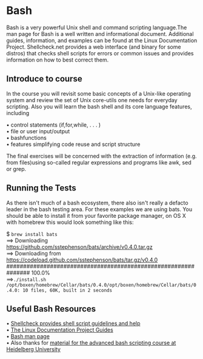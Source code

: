 # Bash


Bash is a very powerful Unix shell and command scripting language.The man page for Bash is a well written and informational document. Additional guides, information, and examples can be found at the Linux Documentation Project. Shellcheck.net provides a web interface (and binary for some distros) that checks shell scripts for errors or common issues and provides information on how
to best correct them.


## Introduce to course


 In the course you will revisit some basic concepts of a Unix-like operating
system and review the set of Unix core-utils one needs for everyday scripting.
Also you will learn the bash shell and its core language features, including

• control statements (if,for,while, . . . )                                    
• file or user input/output                                                     
• bashfunctions                                                                 
• features simplifying code reuse and script structure                          
 
 The final exercises will be concerned with the extraction of information (e.g.
from files)using so-called regular expressions and programs like awk, sed or grep.



## Running the Tests



 As there isn't much of a bash ecosystem, there also isn't really a defacto leader
in the bash testing area. For these examples we are using bats. You should be
able to install it from your favorite package manager, on OS X with homebrew this
would look something like this:

$ `brew install bats`                                                                
==> Downloading                                                                    
https://github.com/sstephenson/bats/archive/v0.4.0.tar.gz                          
==> Downloading from                                                              
https://codeload.github.com/sstephenson/bats/tar.gz/v0.4.0                          
############################################################### 100.0%      
==>`./install.sh /opt/boxen/homebrew/Cellar/bats/0.4.0/opt/boxen/homebrew/Cellar/bats/0.4.0: 10 files, 60K, built in 2 seconds`           



## Useful Bash Resources


• [Shellcheck provides shell script guidelines and help](http://www.shellcheck.net/)                                                             
• [The Linux Documentation Project Guides](http://tldp.org/guides.html)                                                            
• [Bash man page](https://linux.die.net/man/1/bash)                                                                                                  
• Also thanks for [material for the advanced bash scripting course at Heidelberg University](https://github.com/mfherbst/bash-course)                                             
